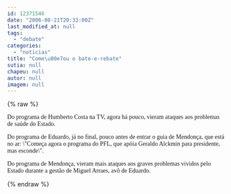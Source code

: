 ```yaml
---
id: 12371546
date: "2006-08-21T20:33:00Z"
last_modified_at: null
tags:
  - "debate"
categories:
  - "noticias"
title: "Come\u00e7ou o bate-e-rebate"
sutia: null
chapeu: null
autor: null
imagem: null
---
```

{% raw %}
<p><P><FONT face=Verdana>Do programa de Humberto Costa na TV, agora há pouco, vieram ataques aos problemas de saúde do Estado.</FONT></P></p>
<p><P><FONT face=Verdana>Do programa de Eduardo, já no final, pouco antes de entrar o guia de Mendonça, que está no ar: \"Começa agora o programa do PFL, que apóia Geraldo Alckmin para presidente, mas esconde\".</FONT></P><FONT face=Verdana></p>
<p><P>Do programa de Mendonça, vieram mais ataques aos graves problemas vividos pelo Estado durante a gestão de Miguel Arraes, avô de Eduardo.</P></FONT> </p>
{% endraw %}